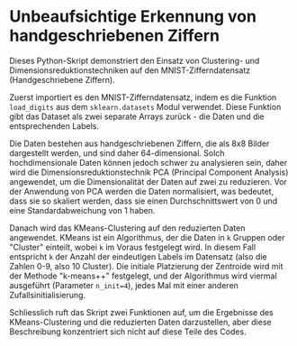 # Unbeaufsichtige Erkennung von handgeschriebenen Ziffern

Dieses Python-Skript demonstriert den Einsatz von Clustering- und Dimensionsreduktionstechniken auf den MNIST-Zifferndatensatz (Handgeschriebene Ziffern).

Zuerst importiert es den MNIST-Zifferndatensatz, indem es die Funktion `load_digits` aus dem `sklearn.datasets` Modul verwendet. Diese Funktion gibt das Dataset als zwei separate Arrays zurück - die Daten und die entsprechenden Labels.

Die Daten bestehen aus handgeschriebenen Ziffern, die als 8x8 Bilder dargestellt werden, und sind daher 64-dimensional. Solch hochdimensionale Daten können jedoch schwer zu analysieren sein, daher wird die Dimensionsreduktionstechnik PCA (Principal Component Analysis) angewendet, um die Dimensionalität der Daten auf zwei zu reduzieren. Vor der Anwendung von PCA werden die Daten normalisiert, was bedeutet, dass sie so skaliert werden, dass sie einen Durchschnittswert von 0 und eine Standardabweichung von 1 haben.

Danach wird das KMeans-Clustering auf den reduzierten Daten angewendet. KMeans ist ein Algorithmus, der die Daten in `k` Gruppen oder "Cluster" einteilt, wobei `k` im Voraus festgelegt wird. In diesem Fall entspricht `k` der Anzahl der eindeutigen Labels im Datensatz (also die Zahlen 0-9, also 10 Cluster). Die initiale Platzierung der Zentroide wird mit der Methode "k-means++" festgelegt, und der Algorithmus wird viermal ausgeführt (Parameter `n_init=4`), jedes Mal mit einer anderen Zufallsinitialisierung.

Schliesslich ruft das Skript zwei Funktionen auf, um die Ergebnisse des KMeans-Clustering und die reduzierten Daten darzustellen, aber diese Beschreibung konzentriert sich nicht auf diese Teile des Codes.